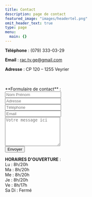 ```yaml
---
title: Contact
description: page de contact
featured_image: "images/headertel.png"
omit_header_text: true
type: page
menu:
  main: {}
---
```

**Téléphone** : (079) 333-03-29

**Email** :  rac.tv.ge@gmail.com

**Adresse** : CP 120 – 1255 Veyrier

<br />
<br />
**Formulaire de contact** :

<form method="POST" action="https://formspree.io/rac.tv.ge@gmail.com">
  <input type="name" name="name" placeholder="Nom Prénom">
  <br />
  <input type="adresse" name="adresse" placeholder="Adresse">
  <br />
  <input type="tel" name="tel" placeholder="Téléphone">
  <br />
  <input type="email" name="email" placeholder="Email">
  <br />
  <textarea rows="6" name="message" placeholder="Votre message ici"></textarea>
  <br />
  <button type="submit">Envoyer</button>
</form>


**HORAIRES D'OUVERTURE** :
<br />
Lu : 8h/20h
<br />
Ma : 8h/20h
<br />
Me : 8h/20h
<br />
Je : 8h/20h
<br />
Ve : 8h/17h
<br />
Sa Di : Fermé
<br />

